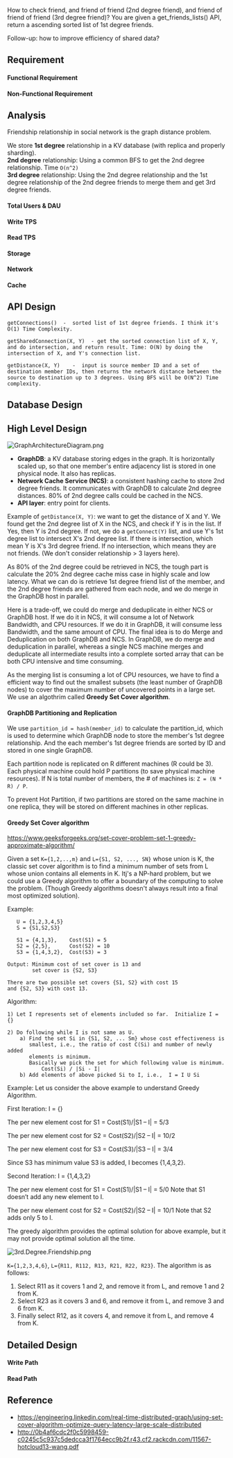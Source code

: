 How to check friend, and friend of friend (2nd degree friend), and friend of friend of friend (3rd degree friend)? 
You are given a get_friends_lists() API, return a ascending sorted list of 1st degree friends.

Follow-up: how to improve efficiency of shared data?

## Requirement

#### Functional Requirement

#### Non-Functional Requirement

## Analysis

Friendship relationship in social network is the graph distance problem. 

We store **1st degree** relationship in a KV database (with replica and properly sharding).  
**2nd degree** relationship: Using a common BFS to get the 2nd degree relationship. Time `O(n^2)`  
**3rd degree** relationship: Using the 2nd degree relationship and the 1st degree relationship of the 2nd degree friends to merge them and get 3rd degree friends.  

#### Total Users & DAU

#### Write TPS

#### Read TPS

#### Storage

#### Network

#### Cache

## API Design

```
getConnections()  -  sorted list of 1st degree friends. I think it's O(1) Time Complexity.
```

```
getSharedConnection(X, Y)  - get the sorted connection list of X, Y, and do intersection, and return result. Time: O(N) by doing the intersection of X, and Y's connection list.
```

```
getDistance(X, Y)    -  input is source member ID and a set of destination member IDs, then returns the network distance between the source to destination up to 3 degrees. Using BFS will be O(N^2) Time complexity.
```

## Database Design

## High Level Design


![GraphArchitectureDiagram.png](pic/GraphArchitectureDiagram.png)

* **GraphDB**: a KV database storing edges in the graph. It is horizontally scaled up, so that one member's entire adjacency list is stored in one physical node. It also has replicas.
* **Network Cache Service (NCS)**: a consistent hashing cache to store 2nd degree friends. It communicates with GraphDB to calculate 2nd degree distances. 80% of 2nd degree calls could be cached in the NCS.
* **API layer**: entry point for clients.

Example of `getDistance(X, Y)`: we want to get the distance of X and Y. We found get the 2nd degree list of X in the NCS, and check if Y is in the list. If Yes, then Y is 2nd degree. If not, we do a `getConnect(Y)` list, and use Y's 1st degree list to intersect X's 2nd degree list. If there is intersection, which mean Y is X's 3rd degree friend. If no intersection, which means they are not friends. (We don't consider relationship > 3 layers here).


As 80% of the 2nd degree could be retrieved in NCS, the tough part is calculate the 20% 2nd degree cache miss case in highly scale and low latency. What we can do is retrieve 1st degree friend list of the member, and the 2nd degree friends are gathered from each node, and we do merge in the GraphDB host in parallel. 

Here is a trade-off, we could do merge and deduplicate in either NCS or GraphDB host. If we do it in NCS, it will consume a lot of Network Bandwidth, and CPU resources. If we do it in GraphDB, it will consume less Bandwidth, and the same amount of CPU. The final idea is to do Merge and Deduplication on both GraphDB and NCS. In GraphDB, we do merge and deduplication in parallel, whereas a single NCS machine merges and deduplicate all intermediate results into a complete sorted array that can be both CPU intensive and time consuming.

As the merging list is consuming a lot of CPU resources, we have to find a efficient way to find out the smallest subsets (the least number of GraphDB nodes) to cover the maximum number of uncovered points in a large set. We use an algothrim called **Greedy Set Cover algorithm**.

#### GraphDB Partitioning and Replication
We use `partition_id = hash(member_id)` to calculate the partition_id, which is used to determine which GraphDB node to store the member's 1st degree relationship. And the each member's 1st degree friends are sorted by ID and stored in one single GraphDB.

Each partition node is replicated on R different machines (R could be 3). Each physical machine could hold P partitions (to save physical machine resources). If N is total number of members, the # of machines is: `Z = (N * R) / P`.

To prevent Hot Partition, if two partitions are stored on the same machine in one replica, they will be stored on different machines in other replicas.



#### Greedy Set Cover algorithm
https://www.geeksforgeeks.org/set-cover-problem-set-1-greedy-approximate-algorithm/

Given a set `K={1,2,..,m}` and `L={S1, S2, ..., SN}` whose union is K, the classic set cover algorithm is to find a minimum number of sets from L whose union contains all elements in K. Itj's a NP-hard problem, but we could use a Greedy algorithm to offer a boundary of the computing to solve the problem. (Though Greedy algorithms doesn't always result into a final most optimized solution).

Example:
```
   U = {1,2,3,4,5}
   S = {S1,S2,S3}
   
   S1 = {4,1,3},    Cost(S1) = 5
   S2 = {2,5},      Cost(S2) = 10
   S3 = {1,4,3,2},  Cost(S3) = 3

Output: Minimum cost of set cover is 13 and 
        set cover is {S2, S3}

There are two possible set covers {S1, S2} with cost 15
and {S2, S3} with cost 13.
```

Algorithm: 
```
1) Let I represents set of elements included so far.  Initialize I = {}

2) Do following while I is not same as U.
    a) Find the set Si in {S1, S2, ... Sm} whose cost effectiveness is 
       smallest, i.e., the ratio of cost C(Si) and number of newly added 
       elements is minimum. 
       Basically we pick the set for which following value is minimum.
           Cost(Si) / |Si - I|
    b) Add elements of above picked Si to I, i.e.,  I = I U Si
```

Example: 
Let us consider the above example to understand Greedy Algorithm.

First Iteration:
I = {}

The per new element cost for S1 = Cost(S1)/|S1 – I| = 5/3

The per new element cost for S2 = Cost(S2)/|S2 – I| = 10/2

The per new element cost for S3 = Cost(S3)/|S3 – I| = 3/4

Since S3 has minimum value S3 is added, I becomes {1,4,3,2}.

Second Iteration:
I = {1,4,3,2}

The per new element cost for S1 = Cost(S1)/|S1 – I| = 5/0
Note that S1 doesn’t add any new element to I.

The per new element cost for S2 = Cost(S2)/|S2 – I| = 10/1
Note that S2 adds only 5 to I.

The greedy algorithm provides the optimal solution for above example, but it may not provide optimal solution all the time.


![3rd.Degree.Friendship.png](pic/3rd.Degree.Friendship.png)

`K={1,2,3,4,6}`, `L={R11, R112, R13, R21, R22, R23}`.
The algorithm is as follows:
1. Select R11 as it covers 1 and 2, and remove it from L, and remove 1 and 2 from K.
2. Select R23 as it covers 3 and 6, and remove it from L, and remove 3 and 6 from K.
3. Finally select R12, as it covers 4, and remove it from L, and remove 4 from K.


## Detailed Design

#### Write Path

#### Read Path




## Reference
* https://engineering.linkedin.com/real-time-distributed-graph/using-set-cover-algorithm-optimize-query-latency-large-scale-distributed
* http://0b4af6cdc2f0c5998459-c0245c5c937c5dedcca3f1764ecc9b2f.r43.cf2.rackcdn.com/11567-hotcloud13-wang.pdf
